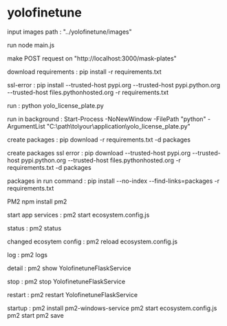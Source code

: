 # yolofinetune

input images path : "../yolofinetune/images"

run node main.js

make POST request on "http://localhost:3000/mask-plates"

download requirements : pip install -r requirements.txt

ssl-error : pip install --trusted-host pypi.org --trusted-host pypi.python.org --trusted-host files.pythonhosted.org -r requirements.txt

run : python yolo_license_plate.py

run in background : Start-Process -NoNewWindow -FilePath "python" -ArgumentList "C:\path\to\your\application\yolo_license_plate.py"

create packages : pip download -r requirements.txt -d packages

create packages ssl error : pip download --trusted-host pypi.org --trusted-host pypi.python.org --trusted-host files.pythonhosted.org -r requirements.txt -d packages

packages in run command : pip install --no-index --find-links=packages -r requirements.txt

PM2
npm install pm2

start app services : pm2 start ecosystem.config.js

status : pm2 status

changed ecosytem config : pm2 reload ecosystem.config.js

log : pm2 logs

detail : pm2 show YolofinetuneFlaskService

stop : pm2 stop YolofinetuneFlaskService

restart : pm2 restart YolofinetuneFlaskService

startup :
pm2 install pm2-windows-service
pm2 start ecosystem.config.js
pm2 start
pm2 save
